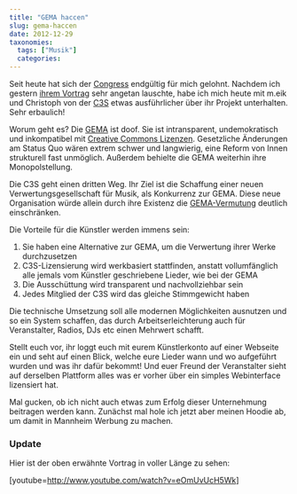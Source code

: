 ```yaml
---
title: "GEMA haccen"
slug: gema-haccen
date: 2012-12-29
taxonomies:
  tags: ["Musik"]
  categories: 
---
```


<p>Seit heute hat sich der <a href="https://events.ccc.de/congress/2012/wiki/Main_Page">Congress</a> endgültig für mich gelohnt. Nachdem ich gestern <a href="http://events.ccc.de/congress/2012/Fahrplan/events/5401.en.html">ihrem Vortrag</a> sehr angetan lauschte, habe ich mich heute mit m.eik und Christoph von der <a href="http://c3s.cc">C3S</a> etwas ausführlicher über ihr Projekt unterhalten. Sehr erbaulich!

Worum geht es? Die <a href="http://www.gema.de">GEMA</a> ist doof. Sie ist intransparent, undemokratisch und inkompatibel mit <a href="http://de.wikipedia.org/wiki/Creative_Commons#Die_sechs_aktuellen_Lizenzen">Creative Commons Lizenzen</a>. Gesetzliche Änderungen am Status Quo wären extrem schwer und langwierig, eine Reform von Innen strukturell fast unmöglich. Außerdem behielte die GEMA weiterhin ihre Monopolstellung.

Die C3S geht einen dritten Weg. Ihr Ziel ist die Schaffung einer neuen Verwertungsgesellschaft für Musik, als Konkurrenz zur GEMA. Diese neue Organisation würde allein durch ihre Existenz die <a href="http://de.wikipedia.org/wiki/GEMA-Vermutung">GEMA-Vermutung</a> deutlich einschränken.

Die Vorteile für die Künstler werden immens sein:

</p><ol>
<li>Sie haben eine Alternative zur GEMA, um die Verwertung ihrer Werke durchzusetzen</li>
<li>C3S-Lizensierung wird werkbasiert stattfinden, anstatt vollumfänglich alle jemals vom Künstler geschriebene Lieder, wie bei der GEMA</li>
<li>Die Ausschüttung wird transparent und nachvollziehbar sein</li>
<li>Jedes Mitglied der C3S wird das gleiche Stimmgewicht haben</li>
</ol>

Die technische Umsetzung soll alle modernen Möglichkeiten ausnutzen und so ein System schaffen, das durch Arbeitserleichterung auch für Veranstalter, Radios, DJs etc einen Mehrwert schafft.

Stellt euch vor, ihr loggt euch mit eurem Künstlerkonto auf einer Webseite ein und seht auf einen Blick, welche eure Lieder wann und wo aufgeführt wurden und was ihr dafür bekommt! Und euer Freund der Veranstalter sieht auf derselben Plattform alles was er vorher über ein simples Webinterface lizensiert hat.

Mal gucken, ob ich nicht auch etwas zum Erfolg dieser Unternehmung beitragen werden kann. Zunächst mal hole ich jetzt aber meinen Hoodie ab, um damit in Mannheim Werbung zu machen.

<h3>Update</h3>

Hier ist der oben erwähnte Vortrag in voller Länge zu sehen:

[youtube=http://www.youtube.com/watch?v=eOmUvUcH5Wk]